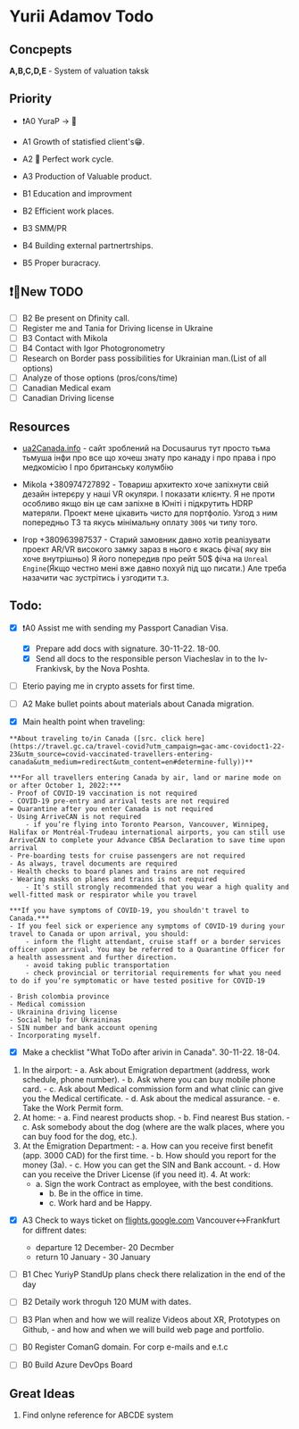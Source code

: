 # Yurii Adamov Todo


## Concpepts

**A,B,C,D,E** - System of valuation taksk 


## Priority

- ❗A0 YuraP -> 🍁
-  A1 Growth of statisfied client's😁.
-  A2 🔁 Perfect work cycle.
-  A3 Production of Valuable product.

- B1 Education and improvment
- B2 Efficient work places.
- B3 SMM/PR
- B4 Building external partnertrships.
- B5 Proper buracracy.

## ❗🐸New TODO

- [ ] B2 Be present on Dfinity call.
- [ ] Register me and Tania for Driving license in Ukraine
- [ ] B3 Contact with Mikola
- [ ] B4 Contact with Igor Photogronometry
- [ ] Research on Border pass possibilities for Ukrainian man.(List of all options)
- [ ] Analyze of those options (pros/cons/time)
- [ ] Canadian Medical exam
- [ ] Canadian Driving license 

## Resources

 - [ua2Canada.info](https://www.ua2canada.info/faq) - сайт зроблений на Docusaurus тут просто тьма тьмуша інфи про все що хочеш знату про канаду і про права і про медкомісію І про британську колумбію


- Mikola +380974727892  - Товариш архитекто хоче запіхнути свій дезайн інтерєру у наші VR окуляри. І показати клієнту. Я не проти особливо якщо він це сам запіхне в Юніті і підкрутить HDRP матеряли. Проект мене цікавить чисто для портфоліо. Узгод з ним попередньо ТЗ та якусь мінімальну оплату `300$` чи типу того.
- Ігор +380963987537  - Старий замовник давно хотів реалізувати проект  AR/VR високого замку зараз в нього є якась фіча( яку він хоче внутрішньо) Я його попередив про рейт 50$ фіча на `Unreal Engine`(Якщо честно мені вже давно похуй під що писати.) Але треба назачити час зустрітись і узгодити т.з.


## Todo:

- [x] ❗A0 Assist me with sending my Passport Canadian Visa.
	- [x] Prepare add docs with signature. 30-11-22. 18-00.
	- [x] Send all docs to the responsible person Viacheslav in to the Iv-Frankivsk, by the Nova Poshta.
- [ ] Eterio paying me in crypto assets for first time.
- [ ] A2 Make bullet points about materials about Canada migration.

- [x] Main health point when traveling:
>	
    **About traveling to/in Canada ([src. click here](https://travel.gc.ca/travel-covid?utm_campaign=gac-amc-covidoct1-22-23&utm_source=covid-vaccinated-travellers-entering-canada&utm_medium=redirect&utm_content=en#determine-fully))**
	
    ***For all travellers entering Canada by air, land or marine mode on or after October 1, 2022:***
	- Proof of COVID-19 vaccination is not required
	- COVID-19 pre-entry and arrival tests are not required
	= Quarantine after you enter Canada is not required
	- Using ArriveCAN is not required
	    - if you’re flying into Toronto Pearson, Vancouver, Winnipeg, Halifax or Montréal-Trudeau international airports, you can still use ArriveCAN to complete your Advance CBSA Declaration to save time upon arrival
	- Pre-boarding tests for cruise passengers are not required
	- As always, travel documents are required
	- Health checks to board planes and trains are not required
	- Wearing masks on planes and trains is not required
	    - It's still strongly recommended that you wear a high quality and well-fitted mask or respirator while you travel

	***If you have symptoms of COVID-19, you shouldn't travel to Canada.***
	- If you feel sick or experience any symptoms of COVID-19 during your travel to Canada or upon arrival, you should:
	    - inform the flight attendant, cruise staff or a border services officer upon arrival. You may be referred to a Quarantine Officer for a health assessment and further direction.
	    - avoid taking public transportation
	    - check provincial or territorial requirements for what you need to do if you’re symptomatic or have tested positive for COVID-19
>  	
	- Brish colombia province
	- Medical comission
	- Ukrainina driving license
	- Social help for Ukraininas
	- SIN number and bank account opening
	- Incorporating myself.

- [x] Make a checklist "What ToDo after arivin in Canada". 30-11-22. 18-04.
>
1. In the airport:
        - a. Ask about Emigration department (address, work schedule, phone number).
        - b. Ask where you can buy mobile phone card.
        - c. Ask about Medical commission form and what clinic can give you the Medical certificate.
        - d. Ask about the medical assurance.
	    - e. Take the Work Permit form.
2. At home:
        - a. Find nearest products shop.
        - b. Find nearest Bus station.
        - c. Ask somebody about the dog (where are the walk places, where you can buy food for the dog, etc.).
3. At the Emigration Department:
        - a. How can you receive first benefit (app. 3000 CAD) for the first time.
        - b. How should you report for the money (3a).
        - c. How you can get the SIN and Bank account.
        - d. How can you receive the Driver License (if you need it).
    4. At work:
	- a. Sign the work Contract as employee, with the best conditions.
        - b. Be in the office in time.
        - c. Work hard and be Happy.
  
- [x] A3 Check to ways ticket on [flights.google.com](https://flights.google.com) Vancouver<->Frankfurt for diffrent dates:
	- departure 12 December- 20 Decmber
	- return 10 January - 30 January


- [ ] B1 Chec YuriyP StandUp plans check there relalization in the end of the day
- [ ] B2 Detaily work throguh 120 MUM with dates.
- [ ] B3 Plan when and how we will realize Videos about XR, Prototypes on Github,
    	- and how and when we will build web page and portfolio.

- [ ] B0 Register ComanG domain. For corp e-mails and e.t.c
- [ ] B0 Build Azure DevOps Board





## Great Ideas

1. Find onlyne reference for ABCDE system
